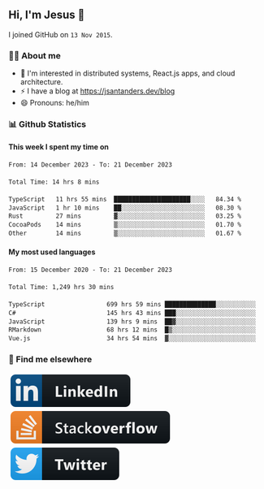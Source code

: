 ## Hi, I'm Jesus 👋

I joined GitHub on `13 Nov 2015`.

<!-- Talking about you -->

### 👨‍💻 About me

- 👦 I'm interested in distributed systems, React.js apps, and cloud architecture.
- ⚡️ I have a blog at <https://jsantanders.dev/blog>
- 😄 Pronouns: he/him

### 📊 Github Statistics

#### This week I spent my time on

<!--START_SECTION:weekly-->

```txt
From: 14 December 2023 - To: 21 December 2023

Total Time: 14 hrs 8 mins

TypeScript   11 hrs 55 mins  █████████████████████░░░░   84.34 %
JavaScript   1 hr 10 mins    ██░░░░░░░░░░░░░░░░░░░░░░░   08.30 %
Rust         27 mins         ▓░░░░░░░░░░░░░░░░░░░░░░░░   03.25 %
CocoaPods    14 mins         ▒░░░░░░░░░░░░░░░░░░░░░░░░   01.70 %
Other        14 mins         ▒░░░░░░░░░░░░░░░░░░░░░░░░   01.67 %
```

<!--END_SECTION:weekly-->

#### My most used languages

<!--START_SECTION:alltime-->

```txt
From: 15 December 2020 - To: 21 December 2023

Total Time: 1,249 hrs 30 mins

TypeScript                 699 hrs 59 mins ██████████████░░░░░░░░░░░   56.02 %
C#                         145 hrs 43 mins ███░░░░░░░░░░░░░░░░░░░░░░   11.66 %
JavaScript                 139 hrs 9 mins  ██▓░░░░░░░░░░░░░░░░░░░░░░   11.14 %
RMarkdown                  68 hrs 12 mins  █▒░░░░░░░░░░░░░░░░░░░░░░░   05.46 %
Vue.js                     34 hrs 54 mins  ▓░░░░░░░░░░░░░░░░░░░░░░░░   02.79 %
```

<!--END_SECTION:alltime-->

### 📢 Find me elsewhere

<p>
  <a target="_blank" href="https://linkedin.com/in/jsantanders">
    <img src="https://github.com/jsantanders/jsantanders/blob/master/img/linkedin.svg" alt="LinkedIn" style="vertical-align:top; margin:4px">
  </a>
  
  <a target="_blank" href="https://stackoverflow.com/users/7318331/jesus-santander">
    <img src="https://github.com/jsantanders/jsantanders/blob/master/img/stackoverflow.svg" alt="StackOverflow" style="vertical-align:top; margin:4px">
  </a>
  
  <a target="_blank" href="http://twitter.com/jsantanders">
    <img src="https://github.com/jsantanders/jsantanders/blob/master/img/twitter.svg" alt="Twitter" style="vertical-align:top; margin:4px">
  </a>
</p>
